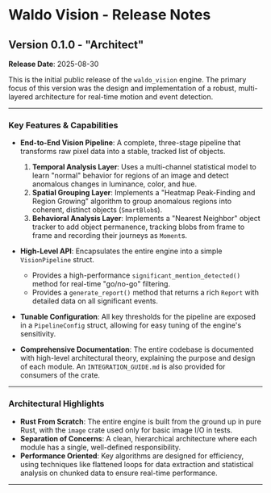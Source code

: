 # Waldo Vision - Release Notes

## Version 0.1.0 - "Architect"

**Release Date**: 2025-08-30

This is the initial public release of the `waldo_vision` engine. The primary focus of this version was the design and implementation of a robust, multi-layered architecture for real-time motion and event detection.

---

### Key Features & Capabilities

*   **End-to-End Vision Pipeline**: A complete, three-stage pipeline that transforms raw pixel data into a stable, tracked list of objects.
    1.  **Temporal Analysis Layer**: Uses a multi-channel statistical model to learn "normal" behavior for regions of an image and detect anomalous changes in luminance, color, and hue.
    2.  **Spatial Grouping Layer**: Implements a "Heatmap Peak-Finding and Region Growing" algorithm to group anomalous regions into coherent, distinct objects (`SmartBlob`s).
    3.  **Behavioral Analysis Layer**: Implements a "Nearest Neighbor" object tracker to add object permanence, tracking blobs from frame to frame and recording their journeys as `Moment`s.

*   **High-Level API**: Encapsulates the entire engine into a simple `VisionPipeline` struct.
    *   Provides a high-performance `significant_mention_detected()` method for real-time "go/no-go" filtering.
    *   Provides a `generate_report()` method that returns a rich `Report` with detailed data on all significant events.

*   **Tunable Configuration**: All key thresholds for the pipeline are exposed in a `PipelineConfig` struct, allowing for easy tuning of the engine's sensitivity.

*   **Comprehensive Documentation**: The entire codebase is documented with high-level architectural theory, explaining the purpose and design of each module. An `INTEGRATION_GUIDE.md` is also provided for consumers of the crate.

---

### Architectural Highlights

*   **Rust From Scratch**: The entire engine is built from the ground up in pure Rust, with the `image` crate used only for basic image I/O in tests.
*   **Separation of Concerns**: A clean, hierarchical architecture where each module has a single, well-defined responsibility.
*   **Performance Oriented**: Key algorithms are designed for efficiency, using techniques like flattened loops for data extraction and statistical analysis on chunked data to ensure real-time performance.

---
